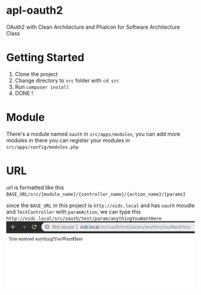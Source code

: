# apl-oauth2
OAuth2 with Clean Architecture and Phalcon for Software Architecture Class

# Getting Started
1. Clone the project
2. Change directory to `src` folder with ```cd src```
3. Run ```composer install```
4. DONE !

# Module
There's a module named `oauth` in  `src/apps/modules`, you can add more modules in there
you can register your modules in `src/apps/config/modules.php`

# URL
url is formatted like this
`BASE_URL/src/{module_name}/{controller_name}/{action_name}/{params}`

since the `BASE_URL` in this project is `http://oidc.local` and has `oauth` moudle and `TestController` with `paramAction`, we can type this
`http://oidc.local/src/oauth/test/param/anythingYouWantHere`
![URL Example](https://github.com/Droppledev/apl-oauth2/blob/master/image.png)
